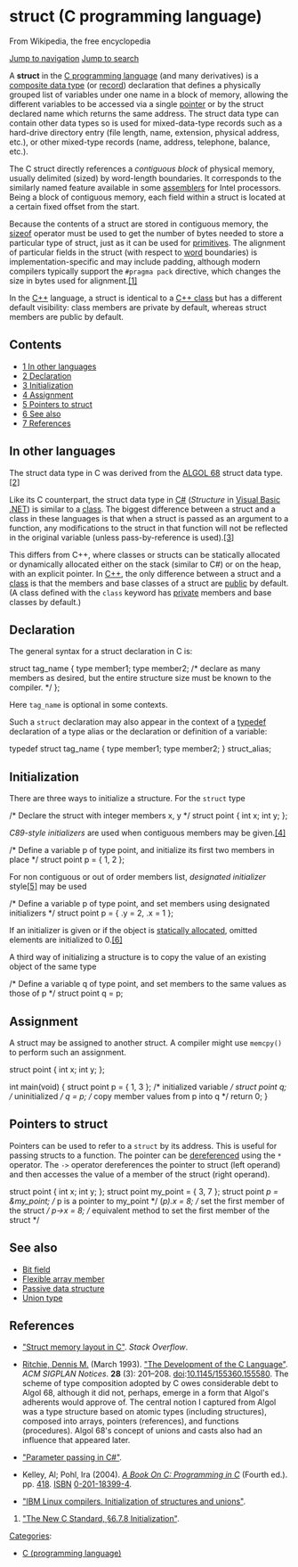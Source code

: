 # struct (C programming language)

From Wikipedia, the free encyclopedia

[Jump to navigation](https://en.wikipedia.org/wiki/Struct_(C_programming_language)#mw-head) [Jump to search](https://en.wikipedia.org/wiki/Struct_(C_programming_language)#searchInput)

A **struct** in the [C programming language](https://en.wikipedia.org/wiki/C_programming_language "C programming language") (and many derivatives) is a [composite data type](https://en.wikipedia.org/wiki/Composite_data_type "Composite data type") (or [record](https://en.wikipedia.org/wiki/Record_(computer_science) "Record (computer science)")) declaration that defines a physically grouped list of variables under one name in a block of memory, allowing the different variables to be accessed via a single [pointer](https://en.wikipedia.org/wiki/Pointer_(computer_programming) "Pointer (computer programming)") or by the struct declared name which returns the same address. The struct data type can contain other data types so is used for mixed-data-type records such as a hard-drive directory entry (file length, name, extension, physical address, etc.), or other mixed-type records (name, address, telephone, balance, etc.).

The C struct directly references a _contiguous block_ of physical memory, usually delimited (sized) by word-length boundaries. It corresponds to the similarly named feature available in some [assemblers](https://en.wikipedia.org/wiki/Assembly_language "Assembly language") for Intel processors. Being a block of contiguous memory, each field within a struct is located at a certain fixed offset from the start.

Because the contents of a struct are stored in contiguous memory, the [sizeof](https://en.wikipedia.org/wiki/Sizeof "Sizeof") operator must be used to get the number of bytes needed to store a particular type of struct, just as it can be used for [primitives](https://en.wikipedia.org/wiki/Primitive_data_type "Primitive data type"). The alignment of particular fields in the struct (with respect to [word](https://en.wikipedia.org/wiki/Word_(computer_architecture) "Word (computer architecture)") boundaries) is implementation-specific and may include padding, although modern compilers typically support the `#pragma pack` directive, which changes the size in bytes used for alignment.[[1]](https://en.wikipedia.org/wiki/Struct_(C_programming_language)#cite_note-1)

In the [C++](https://en.wikipedia.org/wiki/C%2B%2B "C++") language, a struct is identical to a [C++ class](https://en.wikipedia.org/wiki/C%2B%2B_classes "C++ classes") but has a different default visibility: class members are private by default, whereas struct members are public by default.

## Contents

-   [1 In other languages](https://en.wikipedia.org/wiki/Struct_(C_programming_language)#In_other_languages)
-   [2 Declaration](https://en.wikipedia.org/wiki/Struct_(C_programming_language)#Declaration)
-   [3 Initialization](https://en.wikipedia.org/wiki/Struct_(C_programming_language)#Initialization)
-   [4 Assignment](https://en.wikipedia.org/wiki/Struct_(C_programming_language)#Assignment)
-   [5 Pointers to struct](https://en.wikipedia.org/wiki/Struct_(C_programming_language)#Pointers_to_struct)
-   [6 See also](https://en.wikipedia.org/wiki/Struct_(C_programming_language)#See_also)
-   [7 References](https://en.wikipedia.org/wiki/Struct_(C_programming_language)#References)

## In other languages

The struct data type in C was derived from the [ALGOL 68](https://en.wikipedia.org/wiki/ALGOL_68 "ALGOL 68") struct data type.[[2]](https://en.wikipedia.org/wiki/Struct_(C_programming_language)#cite_note-sigplan-2)

Like its C counterpart, the struct data type in [C#](https://en.wikipedia.org/wiki/C_Sharp_(programming_language) "C Sharp (programming language)") (_Structure_ in [Visual Basic .NET](https://en.wikipedia.org/wiki/Visual_Basic_.NET "Visual Basic .NET")) is similar to a [class](https://en.wikipedia.org/wiki/Class_(computer_programming) "Class (computer programming)"). The biggest difference between a struct and a class in these languages is that when a struct is passed as an argument to a function, any modifications to the struct in that function will not be reflected in the original variable (unless pass-by-reference is used).[[3]](https://en.wikipedia.org/wiki/Struct_(C_programming_language)#cite_note-3)

This differs from C++, where classes or structs can be statically allocated or dynamically allocated either on the stack (similar to C#) or on the heap, with an explicit pointer. In [C++](https://en.wikipedia.org/wiki/C%2B%2B "C++"), the only difference between a struct and a [class](https://en.wikipedia.org/wiki/C%2B%2B_classes "C++ classes") is that the members and base classes of a struct are [public](https://en.wikipedia.org/wiki/Access_modifiers "Access modifiers") by default. (A class defined with the `class` keyword has [private](https://en.wikipedia.org/wiki/Access_modifiers "Access modifiers") members and base classes by default.)

## Declaration

The general syntax for a struct declaration in C is:

struct tag_name {
 type member1;
 type member2;
 /* declare as many members as desired, but the entire structure size must be known to the compiler. */
};

Here `tag_name` is optional in some contexts.

Such a `struct` declaration may also appear in the context of a [typedef](https://en.wikipedia.org/wiki/Typedef "Typedef") declaration of a type alias or the declaration or definition of a variable:

typedef struct tag_name {
 type member1;
 type member2;
} struct_alias;

## Initialization

There are three ways to initialize a structure. For the `struct` type

/* Declare the struct with integer members x, y */
struct point {
 int x;
 int y;
};

_C89-style initializers_ are used when contiguous members may be given.[[4]](https://en.wikipedia.org/wiki/Struct_(C_programming_language)#cite_note-4)

/* Define a variable p of type point, and initialize its first two members in place */
struct point p = { 1, 2 };

For non contiguous or out of order members list, _designated initializer_ style[[5]](https://en.wikipedia.org/wiki/Struct_(C_programming_language)#cite_note-5) may be used

/* Define a variable p of type point, and set members using designated initializers */
struct point p = { .y = 2, .x = 1 };

If an initializer is given or if the object is [statically allocated](https://en.wikipedia.org/wiki/Static_memory_allocation "Static memory allocation"), omitted elements are initialized to 0.[[6]](https://en.wikipedia.org/wiki/Struct_(C_programming_language)#cite_note-6)

A third way of initializing a structure is to copy the value of an existing object of the same type

/* Define a variable q of type point, and set members to the same values as those of p */
struct point q = p;

## Assignment

A struct may be assigned to another struct. A compiler might use `memcpy()` to perform such an assignment.

struct point {
 int x;
 int y;
};

int main(void)
{
 struct point p = { 1, 3 }; /* initialized variable */
 struct point q; /* uninitialized */
 q = p; /* copy member values from p into q */
 return 0;
}

## Pointers to struct

Pointers can be used to refer to a `struct` by its address. This is useful for passing structs to a function. The pointer can be [dereferenced](https://en.wikipedia.org/wiki/Dereference_operator "Dereference operator") using the `*` operator. The `->` operator dereferences the pointer to struct (left operand) and then accesses the value of a member of the struct (right operand).

struct point {
 int x;
 int y;
};
struct point my_point = { 3, 7 };
struct point *p = &my_point; /* p is a pointer to my_point */
(*p).x = 8; /* set the first member of the struct */
p->x = 8; /* equivalent method to set the first member of the struct */

## See also

-   [Bit field](https://en.wikipedia.org/wiki/Bit_field "Bit field")
-   [Flexible array member](https://en.wikipedia.org/wiki/Flexible_array_member "Flexible array member")
-   [Passive data structure](https://en.wikipedia.org/wiki/Passive_data_structure "Passive data structure")
-   [Union type](https://en.wikipedia.org/wiki/Union_type "Union type")

## References

-   ["Struct memory layout in C"](https://stackoverflow.com/questions/2748995/struct-memory-layout-in-c). _Stack Overflow_.

-   [Ritchie, Dennis M.](https://en.wikipedia.org/wiki/Dennis_Ritchie "Dennis Ritchie") (March 1993). ["The Development of the C Language"](http://www.bell-labs.com/usr/dmr/www/chist.html). _ACM SIGPLAN Notices_. **28** (3): 201–208. [doi](https://en.wikipedia.org/wiki/Doi_(identifier) "Doi (identifier)"):[10.1145/155360.155580](https://doi.org/10.1145%2F155360.155580). The scheme of type composition adopted by C owes considerable debt to Algol 68, although it did not, perhaps, emerge in a form that Algol's adherents would approve of. The central notion I captured from Algol was a type structure based on atomic types (including structures), composed into arrays, pointers (references), and functions (procedures). Algol 68's concept of unions and casts also had an influence that appeared later.

-   ["Parameter passing in C#"](http://yoda.arachsys.com/csharp/parameters.html).

-   Kelley, Al; Pohl, Ira (2004). [_A Book On C: Programming in C_](https://archive.org/details/bookoncprogrammi00kell/page/418) (Fourth ed.). pp. [418](https://archive.org/details/bookoncprogrammi00kell/page/418). [ISBN](https://en.wikipedia.org/wiki/ISBN_(identifier) "ISBN (identifier)") [0-201-18399-4](https://en.wikipedia.org/wiki/Special:BookSources/0-201-18399-4 "Special:BookSources/0-201-18399-4").

-   ["IBM Linux compilers. Initialization of structures and unions"](https://www.ibm.com/support/knowledgecenter/en/SSLTBW_2.3.0/com.ibm.zos.v2r3.cbclx01/strin.htm).

1.  ["The New C Standard, §6.7.8 Initialization"](http://c0x.coding-guidelines.com/6.7.8.html#1695).

[Categories](https://en.wikipedia.org/wiki/Help:Category "Help:Category"):

-   [C (programming language)](https://en.wikipedia.org/wiki/Category:C_(programming_language) "Category:C (programming language)")